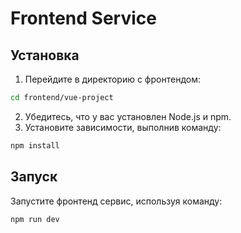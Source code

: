 # Frontend Service
## Установка
1. Перейдите в директорию с фронтендом:
```bash
cd frontend/vue-project
```
2. Убедитесь, что у вас установлен Node.js и npm.
3. Установите зависимости, выполнив команду:
```bash
npm install
```
## Запуск
Запустите фронтенд сервис, используя команду:
```bash
npm run dev
```